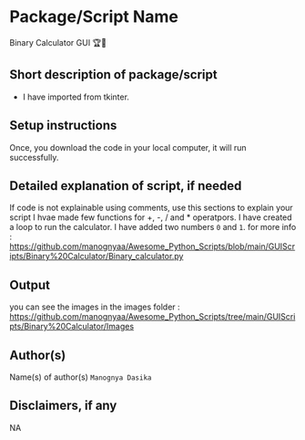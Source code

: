 # Package/Script Name
Binary Calculator GUI 🏆🏅

## Short description of package/script

- I have imported from tkinter.
## Setup instructions
Once, you download the code in your local computer, it will run successfully.

## Detailed explanation of script, if needed
If code is not explainable using comments, use this sections to explain your script
I hvae made few functions for +, -, / and * operatpors. I have created a loop to run the calculator. I have added two numbers `0` and `1`.
for more info : https://github.com/manognyaa/Awesome_Python_Scripts/blob/main/GUIScripts/Binary%20Calculator/Binary_calculator.py

## Output
you can see the images in the images folder : https://github.com/manognyaa/Awesome_Python_Scripts/tree/main/GUIScripts/Binary%20Calculator/Images

## Author(s)

Name(s) of author(s)
`Manognya Dasika`
## Disclaimers, if any
NA
